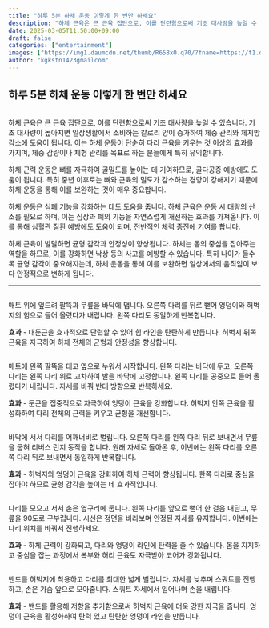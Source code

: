 ```yaml
---
title: "하루 5분 하체 운동 이렇게 한 번만 하세요"
description: "하체 근육은 큰 근육 집단으로, 이를 단련함으로써 기초 대사량을 높일 수 있습니다. 기초 대사량이 높아지면 일상생활에서 소비하는 칼로리 양이 증가하여 체중 관리와 체지방 감소에 도움이 됩니다. 이는 하체 운동이 단순히 다리 근육을 키우는 것 이상의 효과를 가지며, 체중"
date: 2025-03-05T11:50:00+09:00
draft: false
categories: ["entertainment"]
images: ["https://img1.daumcdn.net/thumb/R658x0.q70/?fname=https://t1.daumcdn.net/news/202412/17/tenbody/20241217073037705qfxi.jpg", "https://t1.daumcdn.net/news/202412/17/tenbody/20241217073038012kjxq.gif", "https://t1.daumcdn.net/news/202412/17/tenbody/20241217073038286deje.gif", "https://t1.daumcdn.net/news/202412/17/tenbody/20241217073038583mmbp.gif", "https://t1.daumcdn.net/news/202412/17/tenbody/20241217073039027kspo.gif"]
author: "kgkstn1423gmailcom"
---
```


<h2 >하루 5분 하체 운동 이렇게 한 번만 하세요</h2> <figure ><img src="https://img1.daumcdn.net/thumb/R658x0.q70/?fname=https://t1.daumcdn.net/news/202412/17/tenbody/20241217073037705qfxi.jpg" alt=""/></figure> <p>하체 근육은 큰 근육 집단으로, 이를 단련함으로써 기초 대사량을 높일 수 있습니다. 기초 대사량이 높아지면 일상생활에서 소비하는 칼로리 양이 증가하여 체중 관리와 체지방 감소에 도움이 됩니다. 이는 하체 운동이 단순히 다리 근육을 키우는 것 이상의 효과를 가지며, 체중 감량이나 체형 관리를 목표로 하는 분들에게 특히 유익합니다.</p> <p>하체 근력 운동은 뼈를 자극하여 골밀도를 높이는 데 기여하므로, 골다공증 예방에도 도움이 됩니다. 특히 중년 이후로는 뼈와 근육의 밀도가 감소하는 경향이 강해지기 때문에 하체 운동을 통해 이를 보완하는 것이 매우 중요합니다.</p> <p>하체 운동은 심폐 기능을 강화하는 데도 도움을 줍니다. 하체 근육은 운동 시 대량의 산소를 필요로 하며, 이는 심장과 폐의 기능을 자연스럽게 개선하는 효과를 가져옵니다. 이를 통해 심혈관 질환 예방에도 도움이 되며, 전반적인 체력 증진에 기여를 합니다.</p> <p>하체 근육이 발달하면 균형 감각과 안정성이 향상됩니다. 하체는 몸의 중심을 잡아주는 역할을 하므로, 이를 강화하면 낙상 등의 사고를 예방할 수 있습니다. 특히 나이가 들수록 균형 감각이 중요해지는데, 하체 운동을 통해 이를 보완하면 일상에서의 움직임이 보다 안정적으로 변하게 됩니다.</p> <hr /> <figure ><img src="https://t1.daumcdn.net/news/202412/17/tenbody/20241217073038012kjxq.gif" alt=""/></figure> <p>매트 위에 엎드려 팔뚝과 무릎을 바닥에 댑니다. 오른쪽 다리를 뒤로 뻗어 엉덩이와 허벅지의 힘으로 들어 올렸다가 내립니다. 왼쪽 다리도 동일하게 반복합니다.</p> <p><strong>효과</strong> - 대둔근을 효과적으로 단련할 수 있어 힙 라인을 탄탄하게 만듭니다. 허벅지 뒤쪽 근육을 자극하여 하체 전체의 균형과 안정성을 향상합니다.</p> <figure ><img src="https://t1.daumcdn.net/news/202412/17/tenbody/20241217073038286deje.gif" alt=""/></figure> <p>매트에 왼쪽 팔뚝을 대고 옆으로 누워서 시작합니다. 왼쪽 다리는 바닥에 두고, 오른쪽 다리는 왼쪽 다리 위로 교차하여 발을 바닥에 고정합니다. 왼쪽 다리를 공중으로 들어 올렸다가 내립니다. 자세를 바꿔 반대 방향으로 반복하세요.</p> <p><strong>효과</strong> - 둔근을 집중적으로 자극하여 엉덩이 근육을 강화합니다. 허벅지 안쪽 근육을 활성화하여 다리 전체의 근력을 키우고 균형을 개선합니다.</p> <figure ><img src="https://t1.daumcdn.net/news/202412/17/tenbody/20241217073038583mmbp.gif" alt=""/></figure> <p>바닥에 서서 다리를 어깨너비로 벌립니다. 오른쪽 다리를 왼쪽 다리 뒤로 보내면서 무릎을 굽혀 리버스 런지 동작을 합니다. 원래 자세로 돌아온 후, 이번에는 왼쪽 다리를 오른쪽 다리 뒤로 보내면서 동일하게 반복합니다.</p> <p><strong>효과</strong> - 허벅지와 엉덩이 근육을 강화하여 하체 근력이 향상됩니다. 한쪽 다리로 중심을 잡아야 하므로 균형 감각을 높이는 데 효과적입니다.</p> <figure ><img src="https://t1.daumcdn.net/news/202412/17/tenbody/20241217073039027kspo.gif" alt=""/></figure> <p>다리를 모으고 서서 손은 옆구리에 둡니다. 왼쪽 다리를 앞으로 뻗어 한 걸음 내딛고, 무릎을 90도로 구부립니다. 시선은 정면을 바라보며 안정된 자세를 유지합니다. 이번에는 다리 위치를 바꿔서 진행하세요.</p> <p><strong>효과</strong> - 하체 근력이 강화되고, 다리와 엉덩이 라인에 탄력을 줄 수 있습니다. 몸을 지지하고 중심을 잡는 과정에서 복부와 허리 근육도 자극받아 코어가 강화됩니다.</p> <figure ><img src="https://t1.daumcdn.net/news/202412/17/tenbody/20241217073039455ufbb.gif" alt=""/></figure> <p>밴드를 허벅지에 착용하고 다리를 최대한 넓게 벌립니다. 자세를 낮추며 스쿼트를 진행하고, 손은 가슴 앞으로 모아줍니다. 스쿼트 자세에서 일어나며 손을 내립니다.</p> <p><strong>효과</strong> - 밴드를 활용해 저항을 추가함으로써 허벅지 근육에 더욱 강한 자극을 줍니다. 엉덩이 근육을 활성화하여 탄력 있고 탄탄한 엉덩이 라인을 만듭니다.</p>